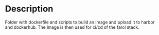 # Description

Folder with dockerfile and scripts to build an image and upload it to harbor and dockerhub.
The image is then used for ci/cd of the farol stack. 
